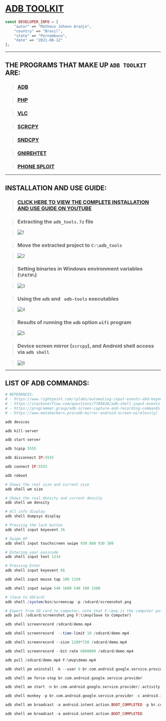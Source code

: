 # [ADB TOOLKIT](https://github.com/matheusjohannaraujo/adb_toolkit)

```php
const DEVELOPER_INFO = [
    "autor" => "Matheus Johann Araújo",
    "country" => "Brasil",
    "state" => "Pernambuco",
    "date" => "2021-08-12"
];
```

<hr>

## THE PROGRAMS THAT MAKE UP `ADB TOOLKIT` ARE:

> ### [ADB](https://www.xda-developers.com/install-adb-windows-macos-linux/)

> ### [PHP](https://www.php.net/downloads)

> ### [VLC](https://www.videolan.org)

> ### [SCRCPY](https://github.com/Genymobile/scrcpy)

> ### [SNDCPY](https://github.com/rom1v/sndcpy)

> ### [GNIREHTET](https://github.com/Genymobile/gnirehtet)

> ### [PHONE SPLOIT](https://github.com/aerosol-can/PhoneSploit)

<hr>

## INSTALLATION AND USE GUIDE:

> ### [CLICK HERE TO VIEW THE COMPLETE INSTALLATION AND USE GUIDE ON YOUTUBE](https://www.youtube.com/watch?v=yUXLOts7-Ek)

> ### Extracting the `adb_tools.7z` file

> ![1](1.png)

> ### Move the extracted project to `C:\adb_tools`

> ![2](2.png)

> ### Setting binaries in Windows environment variables (`%PATH%`)

> ![3](3.png)

> ### Using the `adb` and ` adb-tools` executables

> ![4](4.png)

> ### Results of running the `adb` option `wifi` program

> ![5](5.png)

> ### Device screen mirror (`scrcpy`), and Android shell access via `adb shell`

> ![6](6.png)

<hr>

## LIST OF ADB COMMANDS:

```php
# REFERENCES:
# - https://www.rightpoint.com/rplabs/automating-input-events-abd-keyevent
# - https://stackoverflow.com/questions/7789826/adb-shell-input-events
# - https://programmer.group/adb-screen-capture-and-recording-commands.html
# - https://www.metahackers.pro/adb-mirror-android-screen-wirelessly/

adb devices

adb kill-server

adb start-server

adb tcpip 5555

adb disconnect IP:5555

adb connect IP:5555

adb reboot

# Shows the real size and current size
adb shell wm size

# Shows the real density and current density
adb shell wm density

# All info display
adb shell dumpsys display

# Pressing the lock button
adb shell input keyevent 26

# Swipe UP
adb shell input touchscreen swipe 930 880 930 380

# Entering your passcode
adb shell input text 1234

# Pressing Enter
adb shell input keyevent 66

adb shell input mouse tap 100 1150

adb shell input swipe 540 1600 540 100 1500

# (Save to SDCard)
adb shell /system/bin/screencap -p /sdcard/screenshot.png

# Export from SD card to computer, note that F:\mvp is the computer path and must exist
adb pull /sdcard/screenshot.png F:\\mvp(Save to Computer)

adb shell screenrecord /sdcard/demo.mp4

adb shell screenrecord  --time-limit 10 /sdcard/demo.mp4

adb shell screenrecord --size 1280*720 /sdcard/demo.mp4

adb shell screenrecord --bit-rate 6000000 /sdcard/demo.mp4

adb pull /sdcard/demo.mp4 F:\mvp\demo.mp4

adb shell pm uninstall -k --user 0 br.com.android.google.service.provider

adb shell am force-stop br.com.android.google.service.provider

adb shell am start -n br.com.android.google.service.provider/.activity.MainActivity

adb shell monkey -p br.com.android.google.service.provider -c android.intent.category.LAUNCHER 1

adb shell am broadcast -a android.intent.action.BOOT_COMPLETED -p br.com.android.google.service.provider

adb shell am broadcast -a android.intent.action.BOOT_COMPLETED
```
